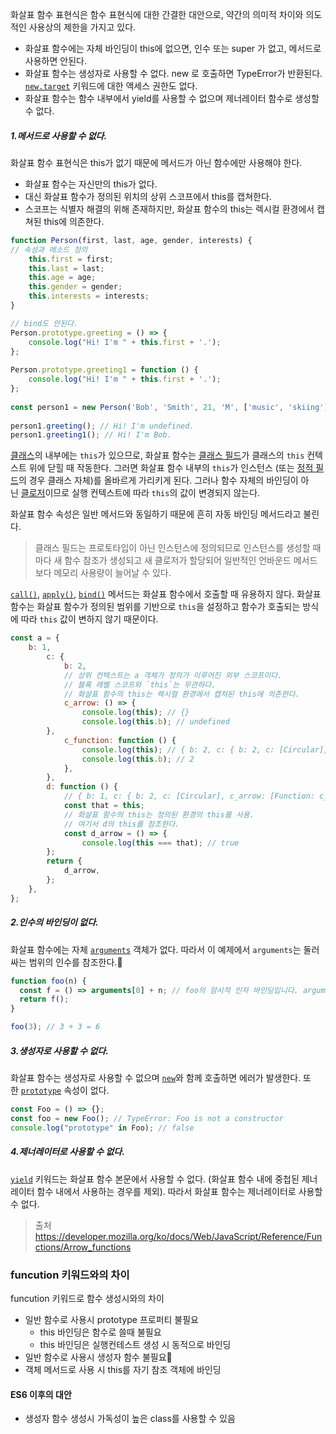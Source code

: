 
화살표 함수 표현식은 함수 표현식에 대한 간결한 대안으로, 약간의 의미적 차이와 의도적인 사용상의 제한을 가지고 있다.
- 화살표 함수에는 자체 바인딩이 this에 없으면, 인수 또는 super 가 없고, 메서드로 사용하면 안된다.
- 화살표 함수는 생성자로 사용할 수 없다. new 로 호출하면 TypeError가 반환된다. [`new.target`](https://developer.mozilla.org/ko/docs/Web/JavaScript/Reference/Operators/new.target) 키워드에 대한 액세스 권한도 없다.
- 화살표 함수는 함수 내부에서 yield를 사용할 수 없으며 제너레이터 함수로 생성할 수 없다.

##### 1.메서드로 사용할 수 없다.

화살표 함수 표현식은 this가 없기 때문에 메서드가 아닌 함수에만 사용해야 한다.
- 화살표 함수는 자신만의 this가 없다.
- 대신 화살표 함수가 정의된 위치의 상위 스코프에서 this를 캡쳐한다.
- 스코프는 식별자 해결의 위해 존재하지만, 화살표 함수의 this는 렉시컬 환경에서 캡쳐된 this에 의존한다.

``` js
function Person(first, last, age, gender, interests) {  
// 속성과 메소드 정의  
	this.first = first;  
	this.last = last;  
	this.age = age;  
	this.gender = gender;  
	this.interests = interests;  
}  

// bind도 안된다.
Person.prototype.greeting = () => {  
	console.log("Hi! I'm " + this.first + '.');  
};  
  
Person.prototype.greeting1 = function () {  
	console.log("Hi! I'm " + this.first + '.');  
};  
  
const person1 = new Person('Bob', 'Smith', 21, 'M', ['music', 'skiing']);  
  
person1.greeting(); // Hi! I'm undefined.  
person1.greeting1(); // Hi! I'm Bob.

```

[클래스](https://developer.mozilla.org/ko/docs/Web/JavaScript/Reference/Classes)의 내부에는 `this`가 있으므로, 화살표 함수는 [클래스 필드](https://developer.mozilla.org/en-US/docs/Web/JavaScript/Reference/Classes/Public_class_fields "이 페이지는 현재 영어로만 제공됩니다")가 클래스의 `this` 컨텍스트 위에 닫힐 때 작동한다. 그러면 화살표 함수 내부의 `this`가 인스턴스 (또는 [정적 필드](https://developer.mozilla.org/ko/docs/Web/JavaScript/Reference/Classes/static)의 경우 클래스 자체)를 올바르게 가리키게 된다. 그러나 함수 자체의 바인딩이 아닌 [클로저](https://developer.mozilla.org/ko/docs/Web/JavaScript/Closures)이므로 실행 컨텍스트에 따라 `this`의 값이 변경되지 않는다.

화살표 함수 속성은 일반 메서드와 동일하기 때문에 흔히 자동 바인딩 메서드라고 불린다.

>  클래스 필드는 프로토타입이 아닌 인스턴스에 정의되므로 인스턴스를 생성할 때마다 새 함수 참조가 생성되고 새 클로저가 할당되어 일반적인 언바운드 메서드보다 메모리 사용량이 늘어날 수 있다.

[`call()`](https://developer.mozilla.org/ko/docs/Web/JavaScript/Reference/Global_Objects/Function/call), [`apply()`](https://developer.mozilla.org/ko/docs/Web/JavaScript/Reference/Global_Objects/Function/apply), [`bind()`](https://developer.mozilla.org/ko/docs/Web/JavaScript/Reference/Global_Objects/Function/bind) 메서드는 화살표 함수에서 호출할 때 유용하지 않다. 화살표 함수는 화살표 함수가 정의된 범위를 기반으로 `this`을 설정하고 함수가 호출되는 방식에 따라 `this` 값이 변하지 않기 때문이다.

``` js
const a = {  
	b: 1,  
		c: {  
			b: 2,  
			// 상위 컨텍스트는 a 객체가 정의가 이루어진 외부 스코프이다.
			// 블록 레벨 스코프와 `this`는 무관하다.
			// 화살표 함수의 this는 렉시컬 환경에서 캡처된 this에 의존한다.
			c_arrow: () => {  
				console.log(this); // {}  
				console.log(this.b); // undefined  
		},  
			c_function: function () {  
				console.log(this); // { b: 2, c: { b: 2, c: [Circular], c_arrow: [Function: c_arrow], c_function: [Function: c_function] }, d: [Function: d] }
				console.log(this.b); // 2  
			},  
		},  
		d: function () {
			// { b: 1, c: { b: 2, c: [Circular], c_arrow: [Function: c_arrow], c_function: [Function: c_function] }, d: [Function: d] }  
			const that = this;  
			// 화살표 함수의 this는 정의된 환경의 this를 사용.
			// 여기서 d의 this를 참조한다.
			const d_arrow = () => {  
				console.log(this === that); // true  
		};  
		return {  
			d_arrow,  
		};  
	},  
};


```

##### 2.인수의 바인딩이 없다.

화살표 함수에는 자체 [`arguments`](https://developer.mozilla.org/ko/docs/Web/JavaScript/Reference/Functions/arguments) 객체가 없다. 따라서 이 예제에서 `arguments`는 둘러싸는 범위의 인수를 참조한다.

``` js
function foo(n) {
  const f = () => arguments[0] + n; // foo의 암시적 인자 바인딩입니다. arguments[0]은 n입니다.
  return f();
}

foo(3); // 3 + 3 = 6
```

##### 3.생성자로 사용할 수 없다.

화살표 함수는 생성자로 사용할 수 없으며 [`new`](https://developer.mozilla.org/ko/docs/Web/JavaScript/Reference/Operators/new)와 함께 호출하면 에러가 발생한다. 또한 [`prototype`](https://developer.mozilla.org/ko/docs/Web/JavaScript/Reference/Global_Objects/Function) 속성이 없다.

``` js
const Foo = () => {};
const foo = new Foo(); // TypeError: Foo is not a constructor
console.log("prototype" in Foo); // false
```

##### 4.제너레이터로 사용할 수 없다.

[`yield`](https://developer.mozilla.org/ko/docs/Web/JavaScript/Reference/Operators/yield) 키워드는 화살표 함수 본문에서 사용할 수 없다. (화살표 함수 내에 중첩된 제너레이터 함수 내에서 사용하는 경우를 제외). 따라서 화살표 함수는 제너레이터로 사용할 수 없다.

> 출처
> https://developer.mozilla.org/ko/docs/Web/JavaScript/Reference/Functions/Arrow_functions


### funcution 키워드와의 차이

funcution 키워드로 함수 생성시와의 차이
- 일반 함수로 사용시 prototype 프로퍼티 불필요
	- this 바인딩은 함수로 쓸때 불필요
	- this 바인딩은 실행컨테스트 생성 시 동적으로 바인딩
- 일반 함수로 사용시 생성자 함수 불필요
- 객체 메서드로 사용 시 this를 자기 참조 객체에 바인딩

#### ES6 이후의 대안
- 생성자 함수 생성시 가독성이 높은 class를 사용할 수 있음